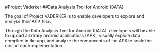 #Project Vaderker
##Data Analysis Tool for Android (DATA)

The goal of Project VADERKER is to enable developers to explore and analyze their APK files. 

Through the Data Analysis Tool for Android (DATA), developers will be able to upload arbitrary android applications (APK), visually explore data compiled in the app, and analyze the components of the APK to scale the cost of each implementation.


